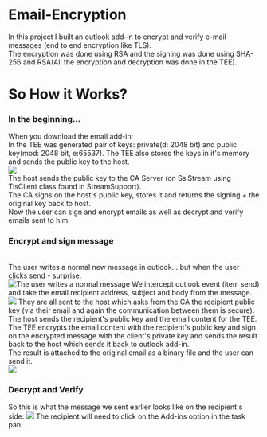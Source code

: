 # Email-Encryption
  In this project I built an outlook add-in to encrypt and verify e-mail messages (end to end encryption like TLS).</br>
  The encryption was done using RSA and the signing was done using SHA-256 and RSA(All the encryption and decryption was done in the TEE).</br>
<h1>So How it Works?</h1>
<h3>In the beginning...</h3>
When you download the email add-in:</br>
In the TEE was generated pair of keys: private(d: 2048 bit) and public key(mod: 2048 bit, e:65537). The TEE also stores the keys in it's memory and sends the public key to the host.</br>
<img src="https://user-images.githubusercontent.com/72938168/182718570-219bba3c-8160-4224-bbd7-9ba1fafbd8f4.png"></br>
The host sends the public key to the CA Server (on SslStream using TlsClient class found in StreamSupport).</br>
The CA signs on the host's public key, stores it and returns the signing + the original key back to host.</br>
Now the user can sign and encrypt emails as well as decrypt and verify emails sent to him.</br>
<h3>Encrypt and sign message</h3></br>
The user writes a normal new message in outlook... but when the user clicks send - surprise:</br>
<img src="https://user-images.githubusercontent.com/72938168/182726179-95cc0e61-a64f-4768-978f-ac11bcdaaa98.png" title="The user writes a normal message">
We intercept outlook event (item send) and take the email recipient address, subject and body from the message.</br>
<img src="https://user-images.githubusercontent.com/72938168/182722046-9ab8f607-e6a6-4079-b811-2e420941e458.png">
<!-- img src="https://user-images.githubusercontent.com/72938168/182726179-95cc0e61-a64f-4768-978f-ac11bcdaaa98.png" -->
They are all sent to the host which asks from the CA the recipient public key (via their email and again the communication between them is secure).</br>
The host sends the recipient's public key and the email content for the TEE. The TEE encrypts the email content with the recipient's public key and sign on the encrypted message with the client's private key and sends the result back to the host which sends it back to outlook add-in.</br>
The result is attached to the original email as a binary file and the user can send it.</br>
<img src="https://user-images.githubusercontent.com/72938168/182726424-72062992-5ff7-4190-88b2-066776670d5c.png">
<h3>Decrypt and Verify</h3>
So this is what the message we sent earlier looks like on the recipient's side:
<img src="https://user-images.githubusercontent.com/72938168/182726807-95fbdb2d-eb80-462b-b17e-429c81d9d0ce.png">
The recipient will need to click on the Add-ins option in the task pan.</br>














  
